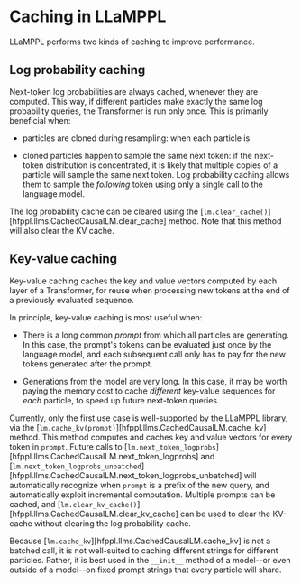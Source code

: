 # Caching in LLaMPPL

LLaMPPL performs two kinds of caching to improve performance.

## Log probability caching
Next-token log probabilities are always cached, whenever they are computed.
This way, if different particles make exactly the same log probability queries,
the Transformer is run only once. This is primarily beneficial when:

* particles are cloned during resampling: when each particle is 

* cloned particles happen to sample the same next token: if the next-token distribution is concentrated,
  it is likely that multiple copies of a particle will sample the same next token. Log probability caching
  allows them to sample the _following_ token using only a single call to the language model.

The log probability cache can be cleared using the [`lm.clear_cache()`][hfppl.llms.CachedCausalLM.clear_cache] method. Note that this method
will also clear the KV cache.

## Key-value caching
Key-value caching caches the key and value vectors computed by each layer of a Transformer,
for reuse when processing new tokens at the end of a previously evaluated sequence.

In principle, key-value caching is most useful when:

* There is a long common *prompt* from which all particles are generating.
  In this case, the prompt's tokens can be evaluated just once by the language model,
  and each subsequent call only has to pay for the new tokens generated after the prompt.

* Generations from the model are very long. In this case, it may be worth paying the memory
  cost to cache *different* key-value sequences for *each* particle, to speed up future next-token
  queries.

Currently, only the first use case is well-supported by the LLaMPPL library, via the 
[`lm.cache_kv(prompt)`][hfppl.llms.CachedCausalLM.cache_kv] method. This method computes and caches key and value vectors
for every token in `prompt`. Future calls to [`lm.next_token_logprobs`][hfppl.llms.CachedCausalLM.next_token_logprobs] and [`lm.next_token_logprobs_unbatched`][hfppl.llms.CachedCausalLM.next_token_logprobs_unbatched]
will automatically recognize when `prompt` is a prefix of the new query, and automatically
exploit incremental computation. Multiple prompts can be cached, and [`lm.clear_kv_cache()`][hfppl.llms.CachedCausalLM.clear_kv_cache] can
be used to clear the KV-cache without clearing the log probability cache.

Because [`lm.cache_kv`][hfppl.llms.CachedCausalLM.cache_kv] is not a batched call, 
it is not well-suited to caching 
different strings for different particles. 
Rather, it is best used in the `__init__` method of a model--or even
outside of a model--on fixed prompt strings that every particle will share.